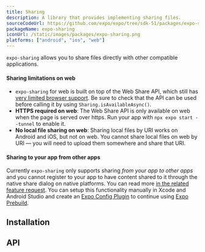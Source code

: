 ```yaml
---
title: Sharing
description: A library that provides implementing sharing files.
sourceCodeUrl: https://github.com/expo/expo/tree/sdk-51/packages/expo-sharing
packageName: expo-sharing
iconUrl: /static/images/packages/expo-sharing.png
platforms: ["android", "ios", "web"]
---
```


`expo-sharing` allows you to share files directly with other compatible applications.

#### Sharing limitations on web

- `expo-sharing` for web is built on top of the Web Share API, which still has [very limited browser support](https://caniuse.com/#feat=web-share). Be sure to check that the API can be used before calling it by using `Sharing.isAvailableAsync()`.
- **HTTPS required on web**: The Web Share API is only available on web when the page is served over https. Run your app with `npx expo start --tunnel` to enable it.
- **No local file sharing on web**: Sharing local files by URI works on Android and iOS, but not on web. You cannot share local files on web by URI &mdash; you will need to upload them somewhere and share that URI.

#### Sharing to your app from other apps

Currently `expo-sharing` only supports sharing _from your app to other apps_ and you cannot register to your app to have content shared to it through the native share dialog on native platforms. You can read more [in the related feature request](https://expo.canny.io/feature-requests/p/share-extension-ios-share-intent-android). You can setup this functionality manually in Xcode and Android Studio and create an [Expo Config Plugin](/config-plugins/introduction/) to continue using [Expo Prebuild](/workflow/prebuild).

## Installation

## API

```js

```